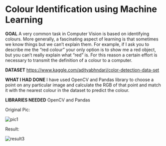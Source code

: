 # Colour Identification using Machine Learning

**GOAL**
A very common task in Computer Vision is based on identifying colours.
More generally, a fascinating aspect of learning is that sometimes we know things but we can’t explain them. 
For example, if I ask you to describe me the “red colour” your only option is to show me a red object, but you can’t really explain what “red” is.
For this reason a certain effort is necessary to transmit the definition of a colour to a computer.

**DATASET**
https://www.kaggle.com/adityabhndari/color-detection-data-set

**WHAT I HAD DONE**
I have used OpenCV and Pandas library to choose a point on any particular image and calculate the RGB of that point and match it with the nearest colour in the dataset to predict the colour.

**LIBRARIES NEEDED**
OpenCV and Pandas

Original Pic:

![pic1](https://user-images.githubusercontent.com/58680590/122101277-ba584b00-ce31-11eb-9a98-36e83a1a4e45.jpg)

Result:

![result3](https://user-images.githubusercontent.com/58680590/122101306-c17f5900-ce31-11eb-8fd9-780ee00f764a.png)
